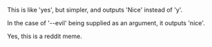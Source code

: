 This is like 'yes', but simpler, and outputs 'Nice' instead of 'y'.

In the case of '--evil' being supplied as an argument, it outputs 'nice'.

Yes, this is a reddit meme.
